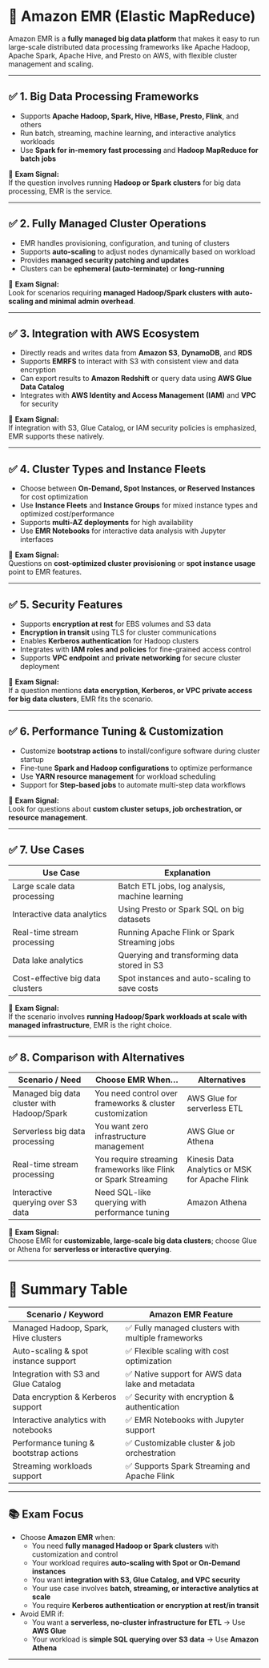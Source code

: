 # 📘 Amazon EMR (Elastic MapReduce)

Amazon EMR is a **fully managed big data platform** that makes it easy to run large-scale distributed data processing frameworks like Apache Hadoop, Apache Spark, Apache Hive, and Presto on AWS, with flexible cluster management and scaling.

---

## ✅ 1. Big Data Processing Frameworks

- Supports **Apache Hadoop, Spark, Hive, HBase, Presto, Flink**, and others  
- Run batch, streaming, machine learning, and interactive analytics workloads  
- Use **Spark for in-memory fast processing** and **Hadoop MapReduce for batch jobs**  

📌 **Exam Signal:**  
If the question involves running **Hadoop or Spark clusters** for big data processing, EMR is the service.

---

## ✅ 2. Fully Managed Cluster Operations

- EMR handles provisioning, configuration, and tuning of clusters  
- Supports **auto-scaling** to adjust nodes dynamically based on workload  
- Provides **managed security patching and updates**  
- Clusters can be **ephemeral (auto-terminate)** or **long-running**  

📌 **Exam Signal:**  
Look for scenarios requiring **managed Hadoop/Spark clusters with auto-scaling and minimal admin overhead**.

---

## ✅ 3. Integration with AWS Ecosystem

- Directly reads and writes data from **Amazon S3**, **DynamoDB**, and **RDS**  
- Supports **EMRFS** to interact with S3 with consistent view and data encryption  
- Can export results to **Amazon Redshift** or query data using **AWS Glue Data Catalog**  
- Integrates with **AWS Identity and Access Management (IAM)** and **VPC** for security  

📌 **Exam Signal:**  
If integration with S3, Glue Catalog, or IAM security policies is emphasized, EMR supports these natively.

---

## ✅ 4. Cluster Types and Instance Fleets

- Choose between **On-Demand, Spot Instances, or Reserved Instances** for cost optimization  
- Use **Instance Fleets** and **Instance Groups** for mixed instance types and optimized cost/performance  
- Supports **multi-AZ deployments** for high availability  
- Use **EMR Notebooks** for interactive data analysis with Jupyter interfaces  

📌 **Exam Signal:**  
Questions on **cost-optimized cluster provisioning** or **spot instance usage** point to EMR features.

---

## ✅ 5. Security Features

- Supports **encryption at rest** for EBS volumes and S3 data  
- **Encryption in transit** using TLS for cluster communications  
- Enables **Kerberos authentication** for Hadoop clusters  
- Integrates with **IAM roles and policies** for fine-grained access control  
- Supports **VPC endpoint** and **private networking** for secure cluster deployment  

📌 **Exam Signal:**  
If a question mentions **data encryption, Kerberos, or VPC private access for big data clusters**, EMR fits the scenario.

---

## ✅ 6. Performance Tuning & Customization

- Customize **bootstrap actions** to install/configure software during cluster startup  
- Fine-tune **Spark and Hadoop configurations** to optimize performance  
- Use **YARN resource management** for workload scheduling  
- Support for **Step-based jobs** to automate multi-step data workflows  

📌 **Exam Signal:**  
Look for questions about **custom cluster setups, job orchestration, or resource management**.

---

## ✅ 7. Use Cases

| Use Case                         | Explanation                                    |
| -------------------------------- | ---------------------------------------------- |
| Large scale data processing      | Batch ETL jobs, log analysis, machine learning |
| Interactive data analytics       | Using Presto or Spark SQL on big datasets      |
| Real-time stream processing      | Running Apache Flink or Spark Streaming jobs   |
| Data lake analytics              | Querying and transforming data stored in S3    |
| Cost-effective big data clusters | Spot instances and auto-scaling to save costs  |

📌 **Exam Signal:**  
If the scenario involves **running Hadoop/Spark workloads at scale with managed infrastructure**, EMR is the right choice.

---

## ✅ 8. Comparison with Alternatives

| Scenario / Need                            | Choose EMR When…                                               | Alternatives                                   |
| ------------------------------------------ | -------------------------------------------------------------- | ---------------------------------------------- |
| Managed big data cluster with Hadoop/Spark | You need control over frameworks & cluster customization       | AWS Glue for serverless ETL                    |
| Serverless big data processing             | You want zero infrastructure management                        | AWS Glue or Athena                             |
| Real-time stream processing                | You require streaming frameworks like Flink or Spark Streaming | Kinesis Data Analytics or MSK for Apache Flink |
| Interactive querying over S3 data          | Need SQL-like querying with performance tuning                 | Amazon Athena                                  |

📌 **Exam Signal:**  
Choose EMR for **customizable, large-scale big data clusters**; choose Glue or Athena for **serverless or interactive querying**.

---

# 🧠 Summary Table

| Scenario / Keyword                     | Amazon EMR Feature                                |
| -------------------------------------- | ------------------------------------------------- |
| Managed Hadoop, Spark, Hive clusters   | ✅ Fully managed clusters with multiple frameworks |
| Auto-scaling & spot instance support   | ✅ Flexible scaling with cost optimization         |
| Integration with S3 and Glue Catalog   | ✅ Native support for AWS data lake and metadata   |
| Data encryption & Kerberos support     | ✅ Security with encryption & authentication       |
| Interactive analytics with notebooks   | ✅ EMR Notebooks with Jupyter support              |
| Performance tuning & bootstrap actions | ✅ Customizable cluster & job orchestration        |
| Streaming workloads support            | ✅ Supports Spark Streaming and Apache Flink       |

---

## 📚 Exam Focus

- Choose **Amazon EMR** when:  
  - You need **fully managed Hadoop or Spark clusters** with customization and control  
  - Your workload requires **auto-scaling with Spot or On-Demand instances**  
  - You want **integration with S3, Glue Catalog, and VPC security**  
  - Your use case involves **batch, streaming, or interactive analytics at scale**  
  - You require **Kerberos authentication or encryption at rest/in transit**  
- Avoid EMR if:  
  - You want a **serverless, no-cluster infrastructure for ETL** → Use **AWS Glue**  
  - Your workload is **simple SQL querying over S3 data** → Use **Amazon Athena**

---
